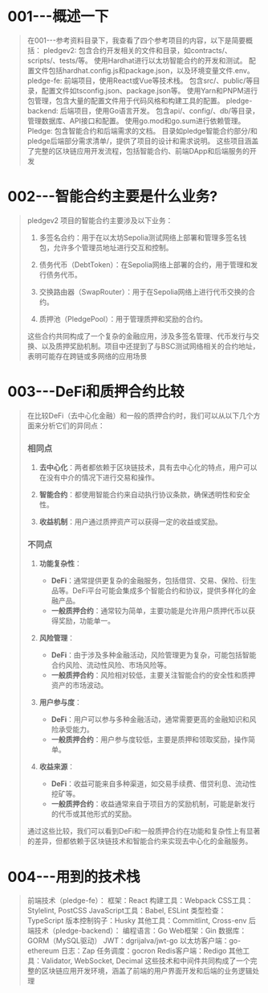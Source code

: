 # 001---概述一下

> 在001---参考资料目录下，我查看了四个参考项目的内容，以下是简要概括：
> pledgev2:
> 包含合约开发相关的文件和目录，如contracts/、scripts/、tests/等。
> 使用Hardhat进行以太坊智能合约的开发和测试。
> 配置文件包括hardhat.config.js和package.json，以及环境变量文件.env。
> pledge-fe:
> 前端项目，使用React或Vue等技术栈。
> 包含src/、public/等目录，配置文件如tsconfig.json、package.json等。
> 使用Yarn和PNPM进行包管理，包含大量的配置文件用于代码风格和构建工具的配置。
> pledge-backend:
> 后端项目，使用Go语言开发。
> 包含api/、config/、db/等目录，管理数据库、API接口和配置。
> 使用go.mod和go.sum进行依赖管理。
> Pledge:
> 包含智能合约和后端需求的文档。
> 目录如pledge智能合约部分/和pledge后端部分需求清单/，提供了项目的设计和需求说明。
> 这些项目涵盖了完整的区块链应用开发流程，包括智能合约、前端DApp和后端服务的开发







# 002---智能合约主要是什么业务?

> pledgev2 项目的智能合约主要涉及以下业务：
>
> 1. 多签名合约：用于在以太坊Sepolia测试网络上部署和管理多签名钱包，允许多个管理员地址进行交互和控制。
>
> 1. 债务代币（DebtToken）：在Sepolia网络上部署的合约，用于管理和发行债务代币。
>
> 1. 交换路由器（SwapRouter）：用于在Sepolia网络上进行代币交换的合约。
>
> 1. 质押池（PledgePool）：用于管理质押和奖励的合约。
>
> 这些合约共同构成了一个复杂的金融应用，涉及多签名管理、代币发行与交换、以及质押奖励机制。项目中还提到了与BSC测试网络相关的合约地址，表明可能存在跨链或多网络的应用场景







# 003---DeFi和质押合约比较

> 在比较DeFi（去中心化金融）和一般的质押合约时，我们可以从以下几个方面来分析它们的异同点：
>
> ### 相同点
>
> 1. **去中心化**：两者都依赖于区块链技术，具有去中心化的特点，用户可以在没有中介的情况下进行交易和操作。
>
> 2. **智能合约**：都使用智能合约来自动执行协议条款，确保透明性和安全性。
>
> 3. **收益机制**：用户通过质押资产可以获得一定的收益或奖励。
>
> ### 不同点
>
> 1. **功能复杂性**：
>    - **DeFi**：通常提供更复杂的金融服务，包括借贷、交易、保险、衍生品等。DeFi平台可能会集成多个智能合约和协议，提供多样化的金融产品。
>    - **一般质押合约**：通常较为简单，主要功能是允许用户质押代币以获得奖励，功能单一。
>
> 2. **风险管理**：
>    - **DeFi**：由于涉及多种金融活动，风险管理更为复杂，可能包括智能合约风险、流动性风险、市场风险等。
>    - **一般质押合约**：风险相对较低，主要关注智能合约的安全性和质押资产的市场波动。
>
> 3. **用户参与度**：
>    - **DeFi**：用户可以参与多种金融活动，通常需要更高的金融知识和风险承受能力。
>    - **一般质押合约**：用户参与度较低，主要是质押和领取奖励，操作简单。
>
> 4. **收益来源**：
>    - **DeFi**：收益可能来自多种渠道，如交易手续费、借贷利息、流动性挖矿等。
>    - **一般质押合约**：收益通常来自于项目方的奖励机制，可能是新发行的代币或其他形式的奖励。
>
> 通过这些比较，我们可以看到DeFi和一般质押合约在功能和复杂性上有显著的差异，但都依赖于区块链技术和智能合约来实现去中心化的金融服务。







# 004---用到的技术栈

> 前端技术（pledge-fe）：
> 框架：React
> 构建工具：Webpack
> CSS工具：Stylelint, PostCSS
> JavaScript工具：Babel, ESLint
> 类型检查：TypeScript
> 版本控制钩子：Husky
> 其他工具：Commitlint, Cross-env
> 后端技术（pledge-backend）：
> 编程语言：Go
> Web框架：Gin
> 数据库：GORM（MySQL驱动）
> JWT：dgrijalva/jwt-go
> 以太坊客户端：go-ethereum
> 日志：Zap
> 任务调度：gocron
> Redis客户端：Redigo
> 其他工具：Validator, WebSocket, Decimal
> 这些技术和中间件共同构成了一个完整的区块链应用开发环境，涵盖了前端的用户界面开发和后端的业务逻辑处理


